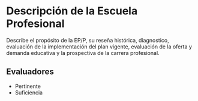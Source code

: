 # Descripción de la Escuela Profesional

Describe el propósito de la EP/P, su reseña histórica, diagnostico, evaluación de la implementación del plan vigente, evaluación de la oferta y demanda educativa y la prospectiva de la carrera profesional.

## Evaluadores
* Pertinente
* Suficiencia

